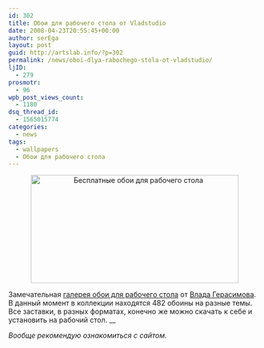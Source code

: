 ```yaml
---
id: 302
title: Обои для рабочего стола от Vladstudio
date: 2008-04-23T20:55:45+00:00
author: serEga
layout: post
guid: http://artslab.info/?p=302
permalink: /news/oboi-dlya-rabochego-stola-ot-vladstudio/
ljID:
  - 279
prosmotr:
  - 96
wpb_post_views_count:
  - 1180
dsq_thread_id:
  - 1565015774
categories:
  - news
tags:
  - wallpapers
  - Обои для рабочего стола
---
```

<p style="text-align: center;">
  <a href="http://googledrive.com/host/0B9lHVSSSdxdxd0hjdUdmRzY3Tjg/vladstudio.jpg" class="lightview"><img class="alignnone size-full wp-image-303" title="vladstudio" src="http://googledrive.com/host/0B9lHVSSSdxdxd0hjdUdmRzY3Tjg/vladstudio.jpg" alt="Бесплатные обои для рабочего стола" width="415" height="217" srcset="http://googledrive.com/host/0B9lHVSSSdxdxd0hjdUdmRzY3Tjg/vladstudio.jpg 415w, http://googledrive.com/host/0B9lHVSSSdxdxd0hjdUdmRzY3Tjg/vladstudio-300x156.jpg 300w" sizes="(max-width: 415px) 100vw, 415px" /></a>
</p>

Замечательная <a href="http://www.vladstudio.com/ru/wallpapers/" target="_blank">галерея обои для рабочего стола</a> от <a href="http://www.vladstudio.com/ru/home/" target="_blank">Влада Герасимова</a>. В данный момент в коллекции находятся 482 обоины на разные темы. Все заставки, в разных форматах, конечно же можно скачать к себе и установить на рабочий стол. __

_Вообще рекомендую ознакомиться с сайтом._